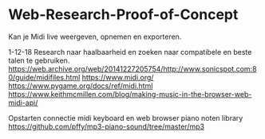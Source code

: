 # Web-Research-Proof-of-Concept

Kan je Midi live weergeven, opnemen en exporteren.

1-12-18
Research naar haalbaarheid en zoeken naar compatibele en beste talen te gebruiken.
https://web.archive.org/web/20141227205754/http://www.sonicspot.com:80/guide/midifiles.html
https://www.midi.org/
https://www.pygame.org/docs/ref/midi.html
https://www.keithmcmillen.com/blog/making-music-in-the-browser-web-midi-api/

Opstarten connectie midi keyboard en web browser
piano noten library
https://github.com/pffy/mp3-piano-sound/tree/master/mp3
